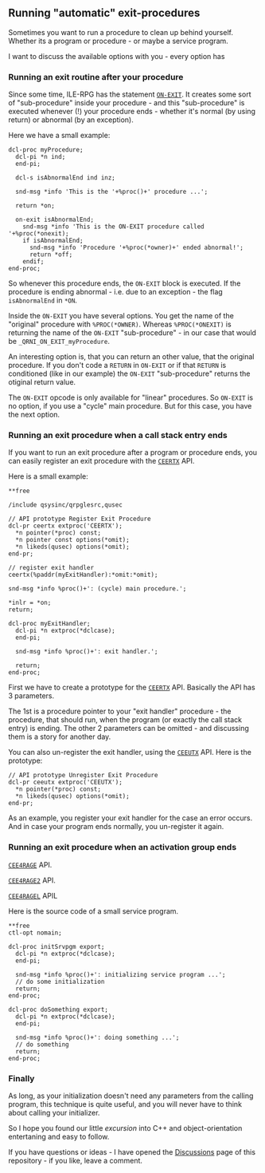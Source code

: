 ## Running "automatic" exit-procedures

Sometimes you want to run a procedure to clean up behind yourself. 
Whether its a program or procedure - or maybe a service program.

I want to discuss the available options with you - every option has 

### Running an exit routine after your procedure

Since some time, ILE-RPG has the statement [`ON-EXIT`](https://www.ibm.com/docs/en/i/7.6.0?topic=codes-exit-exit). 
It creates some sort of "sub-procedure" inside your procedure - and this "sub-procedure" is executed
whenever (!) your procedure ends - whether it's normal (by using return) or abnormal (by an exception).

Here we have a small example:

```rpgle
dcl-proc myProcedure;
  dcl-pi *n ind;
  end-pi;

  dcl-s isAbnormalEnd ind inz;

  snd-msg *info 'This is the '+%proc()+' procedure ...';

  return *on;

  on-exit isAbnormalEnd;
    snd-msg *info 'This is the ON-EXIT procedure called '+%proc(*onexit);
    if isAbnormalEnd;
      snd-msg *info 'Procedure '+%proc(*owner)+' ended abnormal!';
      return *off;
    endif;
end-proc;
```

So whenever this procedure ends, the `ON-EXIT` block is executed. If the procedure is ending abnormal - 
i.e. due to an exception - the flag `isAbnormalEnd` in `*ON`.

Inside the `ON-EXIT` you have several options. You get the name of the "original" procedure with 
`%PROC(*OWNER)`. Whereas `%PROC(*ONEXIT)` is returning the name of the `ON-EXIT` "sub-procedure" - 
in our case that would be `_QRNI_ON_EXIT_myProcedure`.

An interesting option is, that you can return an other value, that the original procedure. If you
don't code a `RETURN` in `ON-EXIT` or if that `RETURN` is conditioned (like in our example) the
`ON-EXIT` "sub-procedure" returns the otiginal return value.

The `ON-EXIT` opcode is only available for "linear" procedures. So `ON-EXIT` is no option, if you
use a "cycle" main procedure. But for this case, you have the next option.


### Running an exit procedure when a call stack entry ends

If you want to run an exit procedure after a program or procedure ends, you can easily register an
exit procedure with the [`CEERTX`](https://www.ibm.com/docs/en/i/7.6.0?topic=ssw_ibm_i_76/apis/CEERTX.html) API.

Here is a small example:

```rpgle
**free

/include qsysinc/qrpglesrc,qusec

// API prototype Register Exit Procedure
dcl-pr ceertx extproc('CEERTX');
  *n pointer(*proc) const;
  *n pointer const options(*omit);
  *n likeds(qusec) options(*omit);
end-pr;

// register exit handler
ceertx(%paddr(myExitHandler):*omit:*omit);

snd-msg *info %proc()+': (cycle) main procedure.';

*inlr = *on;
return;

dcl-proc myExitHandler;
  dcl-pi *n extproc(*dclcase);
  end-pi;

  snd-msg *info %proc()+': exit handler.';

  return;
end-proc;
```

First we have to create a prototype for the 
[`CEERTX`](https://www.ibm.com/docs/en/i/7.6.0?topic=ssw_ibm_i_76/apis/CEERTX.html) API.
Basically the API has 3 parameters. 

The 1st is a procedure pointer to your "exit handler"
procedure - the procedure, that should run, when the program (or exactly the call stack
entry) is ending. The other 2 parameters can be omitted - and discussing them is a
story for another day.

You can also un-register the exit handler, using the 
[`CEEUTX`](https://www.ibm.com/docs/en/i/7.6.0?topic=ssw_ibm_i_76/apis/CEEUTX.html) API.
Here is the prototype:

```rpgle **free
// API prototype Unregister Exit Procedure
dcl-pr ceeutx extproc('CEEUTX');
  *n pointer(*proc) const;
  *n likeds(qusec) options(*omit);
end-pr;
```

As an example, you register your exit handler for the case an error occurs. And in case
your program ends normally, you un-register it again. 


### Running an exit procedure when an activation group ends

[`CEE4RAGE`](https://www.ibm.com/docs/api/v1/content/ssw_ibm_i_76/apis/CEE4RAGE.htm) API.

[`CEE4RAGE2`](https://www.ibm.com/docs/api/v1/content/ssw_ibm_i_76/apis/CEE4RAGE2.htm) API.

[`CEE4RAGEL`](https://www.ibm.com/docs/api/v1/content/ssw_ibm_i_76/apis/cee4ragel.htm) APIL

Here is the source code of a small service program. 

```rpgle
**free
ctl-opt nomain;

dcl-proc initSrvpgm export;
  dcl-pi *n extproc(*dclcase);
  end-pi;

  snd-msg *info %proc()+': initializing service program ...';
  // do some initialization
  return;
end-proc;

dcl-proc doSomething export;
  dcl-pi *n extproc(*dclcase);
  end-pi;

  snd-msg *info %proc()+': doing something ...';
  // do something 
  return;
end-proc;
```


### Finally

As long, as your initialization doesn't need any parameters from the calling program, this
technique is quite useful, and you will never have to think about calling your initializer.

So I hope you found our little *excursion* into C++ and object-orientation entertaning and 
easy to follow.

If you have questions or ideas - I have opened the [Discussions](https://github.com/qpgmr-de/qpgmr-de.github.io/discussions)
page of this repository - if you like, leave a comment.
